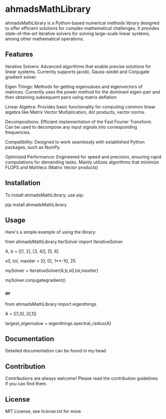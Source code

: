 # ahmadsMathLibrary

ahmadsMathLibrary is a Python-based numerical methods library designed to offer efficient solutions for complex mathematical challenges. It provides state-of-the-art iterative solvers for solving large-scale linear systems, among other mathematical operations.

## Features

Iterative Solvers: Advanced algorithms that enable precise solutions for linear systems. Currently supports jacobi, Gauss-siedel and Conjugate gradient solver.

Eigen Things: Methods for getting eigenvalues and eigenvectors of matrices. Currently uses the power method for the dominant eigen-pair and then obtaining subsequent pairs using matrix deflation

Linear Algebra: Provides basic functionality for computing common linear algebra like Matrix Vector Multiplication, dot products, vector norms. 

Decompositions: Efficient implementation of the Fast Fourier Transform. Can be used to decompose any input signals into corresponding frequencies.

Compatibility: Designed to work seamlessly with established Python packages, such as NumPy.

Optimized Performance: Engineered for speed and precision, ensuring rapid computations for demanding tasks. Mainly utilizes algorithms that minimize FLOPS and MatVecs (Matrix Vector products)


## Installation

To install ahmadsMathLibrary, use pip:

pip install ahmadsMathLibrary

## Usage

Here's a simple example of using the library:

from ahmadsMathLibrary.IterSolver import IterativeSolver

A, b = [[1, 2], [3, 4]], [5, 6]

x0, tol, maxiter = [0, 0], 1**-10, 25

mySolver = IterativeSolver(A,b,x0,tol,maxiter)

mySolver.conjugategradient()

### or 

from ahmadsMathLibrary import eigenthings

A = [[1,0],
     [0,1]]

largest_eigenvalue = eigenthings.spectral_radius(A)

## Documentation
Detailed documentation can be found in my head

## Contribution
Contributions are always welcome! Please read the contribution guidelines if you can find them.

## License

MIT License, see license.txt for more



